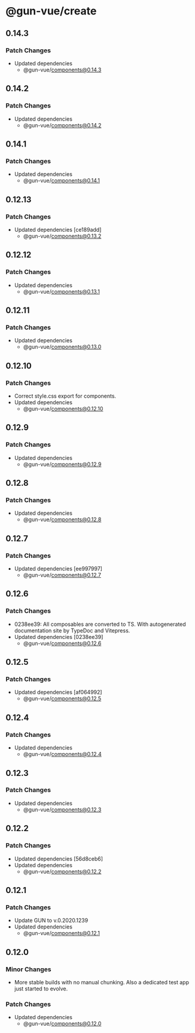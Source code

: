 # @gun-vue/create

## 0.14.3

### Patch Changes

- Updated dependencies
  - @gun-vue/components@0.14.3

## 0.14.2

### Patch Changes

- Updated dependencies
  - @gun-vue/components@0.14.2

## 0.14.1

### Patch Changes

- Updated dependencies
  - @gun-vue/components@0.14.1

## 0.12.13

### Patch Changes

- Updated dependencies [ce189add]
  - @gun-vue/components@0.13.2

## 0.12.12

### Patch Changes

- Updated dependencies
  - @gun-vue/components@0.13.1

## 0.12.11

### Patch Changes

- Updated dependencies
  - @gun-vue/components@0.13.0

## 0.12.10

### Patch Changes

- Correct style.css export for components.
- Updated dependencies
  - @gun-vue/components@0.12.10

## 0.12.9

### Patch Changes

- Updated dependencies
  - @gun-vue/components@0.12.9

## 0.12.8

### Patch Changes

- Updated dependencies
  - @gun-vue/components@0.12.8

## 0.12.7

### Patch Changes

- Updated dependencies [ee997997]
  - @gun-vue/components@0.12.7

## 0.12.6

### Patch Changes

- 0238ee39: All composables are converted to TS. With autogenerated documentation site by TypeDoc and Vitepress.
- Updated dependencies [0238ee39]
  - @gun-vue/components@0.12.6

## 0.12.5

### Patch Changes

- Updated dependencies [af064992]
  - @gun-vue/components@0.12.5

## 0.12.4

### Patch Changes

- Updated dependencies
  - @gun-vue/components@0.12.4

## 0.12.3

### Patch Changes

- Updated dependencies
  - @gun-vue/components@0.12.3

## 0.12.2

### Patch Changes

- Updated dependencies [56d8ceb6]
- Updated dependencies
  - @gun-vue/components@0.12.2

## 0.12.1

### Patch Changes

- Update GUN to v.0.2020.1239
- Updated dependencies
  - @gun-vue/components@0.12.1

## 0.12.0

### Minor Changes

- More stable builds with no manual chunking. Also a dedicated test app just started to evolve.

### Patch Changes

- Updated dependencies
  - @gun-vue/components@0.12.0
